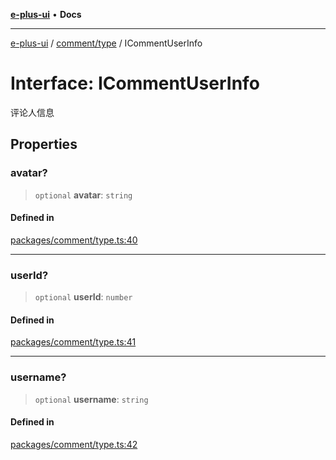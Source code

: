 [**e-plus-ui**](../../../README.md) • **Docs**

***

[e-plus-ui](../../../modules.md) / [comment/type](../README.md) / ICommentUserInfo

# Interface: ICommentUserInfo

评论人信息

## Properties

### avatar?

> `optional` **avatar**: `string`

#### Defined in

[packages/comment/type.ts:40](https://github.com/c-eqian/e-plus-ui/blob/9afe3efca84f90347511649ce68bd1a732377c38/packages/comment/type.ts#L40)

***

### userId?

> `optional` **userId**: `number`

#### Defined in

[packages/comment/type.ts:41](https://github.com/c-eqian/e-plus-ui/blob/9afe3efca84f90347511649ce68bd1a732377c38/packages/comment/type.ts#L41)

***

### username?

> `optional` **username**: `string`

#### Defined in

[packages/comment/type.ts:42](https://github.com/c-eqian/e-plus-ui/blob/9afe3efca84f90347511649ce68bd1a732377c38/packages/comment/type.ts#L42)
